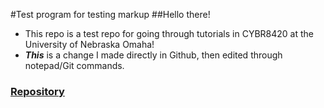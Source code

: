 #Test program for testing markup
##Hello there! 
* This repo is a test repo for going through tutorials in CYBR8420 at the University of Nebraska Omaha!
* **_This_** is a change I made directly in Github, then edited through notepad/Git commands.

### [Repository](https://github.com/ppeters0502/markup-test)
